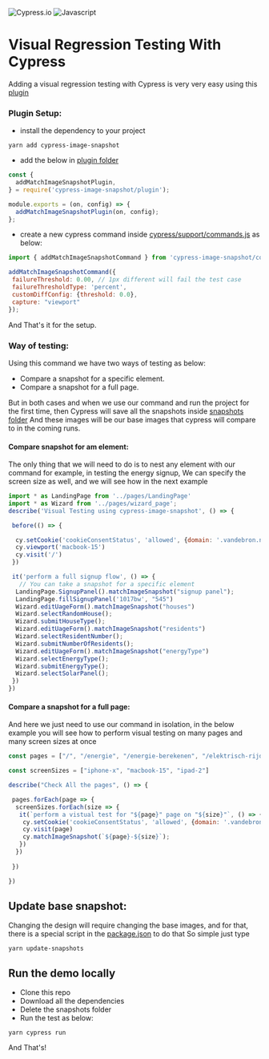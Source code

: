 ![Cypress.io](https://img.shields.io/badge/Cypress.io-17202C?style=for-the-badge&logo=cypress&link=http://right)
![Javascript](https://img.shields.io/badge/Javascript-F7DF1E?style=for-the-badge&logo=javascript&link=http://right&logoColor=000000)

# Visual Regression Testing With Cypress

Adding a visual regression testing with Cypress is very very easy using this [plugin](https://github.com/jaredpalmer/cypress-image-snapshot)


### Plugin Setup:

* install the dependency to your project
```shell
yarn add cypress-image-snapshot
```

* add the below in [plugin folder](cypress/plugins/index.js)

```js
const {
  addMatchImageSnapshotPlugin,
} = require('cypress-image-snapshot/plugin');

module.exports = (on, config) => {
  addMatchImageSnapshotPlugin(on, config);
};
```

* create a new cypress command inside [cypress/support/commands.js](cypress/support/commands.js) as below:

```js
import { addMatchImageSnapshotCommand } from 'cypress-image-snapshot/command';

addMatchImageSnapshotCommand({
 failureThreshold: 0.00, // 1px different will fail the test case
 failureThresholdType: 'percent',
 customDiffConfig: {threshold: 0.0},
 capture: "viewport"
});
```

And That's it for the setup.


### Way of testing:

Using this command we have two ways of testing as below:

* Compare a snapshot for a specific element.
* Compare a snapshot for a full page.

But in both cases and when we use our command and run the project for the first time, then Cypress will save all the snapshots inside [snapshots folder](cypress/snapshots)
And these images will be our base images that cypress will compare to in the coming runs.


#### Compare snapshot for am element:

The only thing that we will need to do is to nest any element with our command for example, in testing the energy signup,
We can specify the screen size as well, and we will see how in the next example

```js
import * as LandingPage from '../pages/LandingPage'
import * as Wizard from '../pages/wizard_page';
describe('Visual Testing using cypress-image-snapshot', () => {

 before(() => {

  cy.setCookie('cookieConsentStatus', 'allowed', {domain: '.vandebron.nl'});
  cy.viewport('macbook-15')
  cy.visit('/')
 })

 it('perform a full signup flow', () => {
   // You can take a snapshot for a specific element
  LandingPage.SignupPanel().matchImageSnapshot("signup panel");
  LandingPage.fillSignupPanel('1017bw', "545")
  Wizard.editUageForm().matchImageSnapshot("houses")
  Wizard.selectRandomHouse();
  Wizard.submitHouseType();
  Wizard.editUageForm().matchImageSnapshot("residents")
  Wizard.selectResidentNumber();
  Wizard.submitNumberOfResidents();
  Wizard.editUageForm().matchImageSnapshot("energyType")
  Wizard.selectEnergyType();
  Wizard.submitEnergyType();
  Wizard.selectSolarPanel();
 })
})
```

#### Compare a snapshot for a full page:

And here we just need to use our command in isolation, in the below example you will see how to perform visual testing on many pages and many screen sizes at once

```js
const pages = ["/", "/energie", "/energie-berekenen", "/elektrisch-rijden", "/elektrisch-rijden/laadpas/signup", "/elektrisch-rijden/laadpalen/keuze", "/elektrisch-rijden/laadpalen/samenstellen", "/elektrisch-rijden/laadpalen/groenladen/samenstellen"]

const screenSizes = ["iphone-x", "macbook-15", "ipad-2"]

describe("Check All the pages", () => {

 pages.forEach(page => {
  screenSizes.forEach(size => {
   it(`perform a vistual test for "${page}" page on "${size}"`, () => {
    cy.setCookie('cookieConsentStatus', 'allowed', {domain: '.vandebron.nl'});
    cy.visit(page)
    cy.matchImageSnapshot(`${page}-${size}`);
   })
  })
  
 })

})
```

## Update base snapshot: 

Changing the design will require changing the base images, and for that, there is a special script in the [package.json](package.json) to do that
So simple just type 
```shell
yarn update-snapshots
```


## Run the demo locally

* Clone this repo
* Download all the dependencies
* Delete the snapshots folder
* Run the test as below:
```shell
yarn cypress run
```

And That's!


